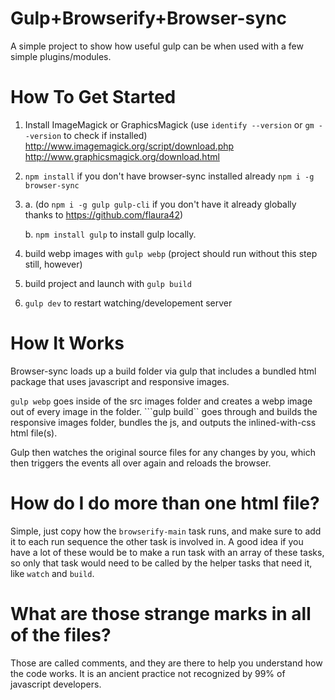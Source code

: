 # Gulp+Browserify+Browser-sync

A simple project to show how useful gulp can be when used with a few simple plugins/modules.

# How To Get Started

1. Install ImageMagick or GraphicsMagick (use ```identify --version``` or ```gm --version``` to check if installed)
http://www.imagemagick.org/script/download.php
http://www.graphicsmagick.org/download.html

2. ```npm install``` if you don't have browser-sync installed already ```npm i -g browser-sync```

3. a. (do ```npm i -g gulp gulp-cli``` if you don't have it already globally thanks to https://github.com/flaura42)

   b. ```npm install gulp``` to install gulp locally.

4. build webp images with ```gulp webp``` (project should run without this step still, however)

5. build project and launch with ```gulp build```

6. ```gulp dev``` to restart watching/developement server

# How It Works

Browser-sync loads up a build folder via gulp that includes a bundled html package that uses javascript and responsive images.

```gulp webp``` goes inside of the src images folder and creates a webp image out of every image in the folder. ```gulp build`` goes through and builds the responsive images folder, bundles the js, and outputs the inlined-with-css html file(s).

Gulp then watches the original source files for any changes by you, which then triggers the events all over again and reloads the browser.

# How do I do more than one html file?

Simple, just copy how the ```browserify-main``` task runs, and make sure to add it to each run sequence the other task is involved in. A good idea if you have a lot of these would be to make a run task with an array of these tasks, so only that task would need to be called by the helper tasks that need it, like ```watch``` and ```build```.

# What are those strange marks in all of the files?

Those are called comments, and they are there to help you understand how the code works. It is an ancient practice not recognized by 99% of javascript developers.